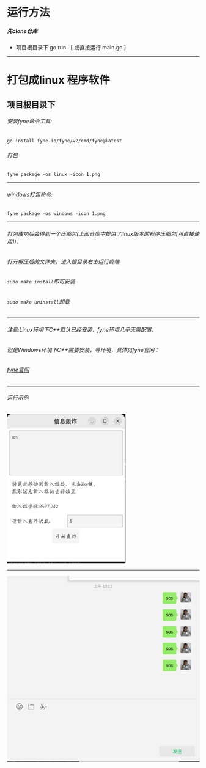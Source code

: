 # 运行方法
##### 先clone仓库
* 项目根目录下 go run .  [ 或直接运行 main.go ]
***
# 打包成linux 程序软件
## 项目根目录下
###### 安装fyne命令工具:
    go install fyne.io/fyne/v2/cmd/fyne@latest  
###### 打包
    fyne package -os linux -icon 1.png   
***
###### windows打包命令: 
    fyne package -os windows -icon 1.png
***
###### 打包成功后会得到一个压缩包(上面仓库中提供了linux版本的程序压缩包[可直接使用])，
###### 打开解压后的文件夹，进入根目录右击运行终端
###### `sudo make install`即可安装
###### `sudo make uninstall`卸载
***
###### 注意:Linux环境下C++默认已经安装，fyne环境几乎无需配置，
###### 但是Windows环境下C++需要安装，等环境，具体见fyne官网：
###### [fyne官网](https://docs.fyne.io/)
***
###### 运行示例
![运行示例1](/eg/eg1.png "运行示例1")
***
![运行示例2](/eg/eg2.png "运行示例2")
